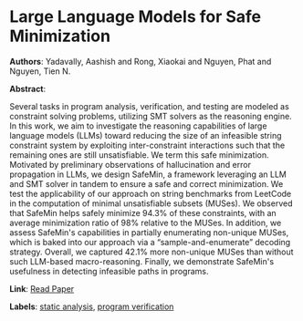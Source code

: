 # Large Language Models for Safe Minimization

**Authors**: Yadavally, Aashish and Rong, Xiaokai and Nguyen, Phat and Nguyen, Tien N.

**Abstract**:

Several tasks in program analysis, verification, and testing are modeled as constraint solving problems, utilizing SMT solvers as the reasoning engine. In this work, we aim to investigate the reasoning capabilities of large language models (LLMs) toward reducing the size of an infeasible string constraint system by exploiting inter-constraint interactions such that the remaining ones are still unsatisfiable. We term this safe minimization. Motivated by preliminary observations of hallucination and error propagation in LLMs, we design SafeMin, a framework leveraging an LLM and SMT solver in tandem to ensure a safe and correct minimization. We test the applicability of our approach on string benchmarks from LeetCode in the computation of minimal unsatisfiable subsets (MUSes). We observed that SafeMin helps safely minimize 94.3% of these constraints, with an average minimization ratio of 98% relative to the MUSes. In addition, we assess SafeMin's capabilities in partially enumerating non-unique MUSes, which is baked into our approach via a “sample-and-enumerate” decoding strategy. Overall, we captured 42.1% more non-unique MUSes than without such LLM-based macro-reasoning. Finally, we demonstrate SafeMin's usefulness in detecting infeasible paths in programs.

**Link**: [Read Paper](https://doi.ieeecomputersociety.org/10.1109/ICSE55347.2025.00203)

**Labels**: [static analysis](../../labels/static_analysis.md), [program verification](../../labels/program_verification.md)
